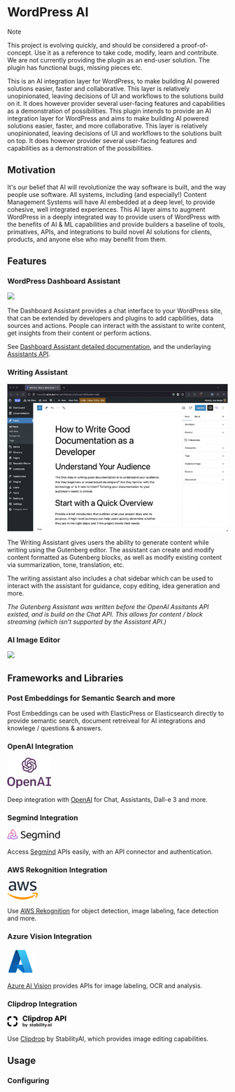 # WordPress AI

> [!NOTE]
> This project is evolving quickly, and should be considered a proof-of-concept. Use it as a reference to take code, modify, learn and contribute. We are not currently providing the plugin as an end-user solution. The plugin has functional bugs, missing pieces etc.

This is an AI integration layer for WordPress, to make building AI powered solutions easier, faster and collaborative. This layer is relatively unopinionated, leaving decisions of UI and workflows to the solutions build on it. It does however provider several user-facing features and capabilities as a demonstration of possibilities.
This plugin intends to provide an AI integration layer for WordPress and aims to make building AI powered solutions easier, faster, and more collaborative. This layer is relatively unopinionated, leaving decisions of UI and workflows to the solutions built on top. It does however provider several user-facing features and capabilities as a demonstration of the possibilities.

## Motivation

It's our belief that AI will revolutionize the way software is built, and the way people use software. All systems, including (and especially!) Content Management Systems will have AI embedded at a deep level, to provide cohesive, well integrated experiences. This AI layer aims to augment WordPress in a deeply integrated way to provide users of WordPress with the benefits of AI & ML capabilities and provide builders a baseline of tools, primatives, APIs, and integrations to build novel AI solutions for clients, products, and anyone else who may benefit from them.

## Features

### WordPress Dashboard Assistant

![](./.github/dashboard-assistant.gif)

The Dashboard Assistant provides a chat interface to your WordPress site, that can be extended by developers and plugins to add capbilities, data sources and actions. People can interact with the assistant to write content, get insights from their content or perform actions.

See [Dashboard Assistant detailed documentation](./inc/dashboard-assistant/README.md), and the underlaying [Assistants API](./inc/openai/docs/assistants.md).

### Writing Assistant

![](./.github/gutenberg-assistant.gif)

The Writing Assistant gives users the ability to generate content while writing using the Gutenberg editor. The assistant can create and modify content formatted as Gutenberg blocks, as well as modify existing content via summarization, tone, translation, etc.

The writing assistant also includes a chat sidebar which can be used to interact with the assistant for guidance, copy editing, idea generation and more.

_The Gutenberg Assistant was written before the OpenAI Assitants API existed, and is build on the Chat API. This allows for content / block streaming (which isn't supported by the Assistant API.)_

### AI Image Editor

![](./.github/image-editor.gif)

## Frameworks and Libraries

### Post Embeddings for Semantic Search and more

Post Embeddings can be used with ElasticPress or Elasticsearch directly to provide semantic search, document retreiveal for AI integrations and knowlege / questions & answers.

### OpenAI Integration

<img src="./.github/openai.svg" width=100>

Deep integration with [OpenAI](https://platform.openai.com/) for Chat, Assistants, Dall-e 3 and more.

### Segmind Integration

<img src="./.github/segmind.webp" width=120>

Access [Segmind](https://www.segmind.com/) APIs easily, with an API connector and authentication.

### AWS Rekognition Integration

<img src="./.github/aws.png" width=70>

Use [AWS Rekognition](https://aws.amazon.com/rekognition/) for object detection, image labeling, face detection and more.

### Azure Vision Integration

<img src="./.github/azure.png" width=60>

[Azure AI Vision](https://azure.microsoft.com/en-us/products/ai-services/ai-vision) provides APIs for image labeling, OCR and analysis.

### Clipdrop Integration

<img src="./.github/clipdrop.png" width=150>

Use [Clipdrop](https://clipdrop.co/) by StabilityAI, which provides image editing capabilities.

## Usage

### Configuring

